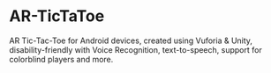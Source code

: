 # AR-TicTaToe
AR Tic-Tac-Toe for Android devices, created using Vuforia & Unity, disability-friendly with Voice Recognition, text-to-speech, support for colorblind players and more.
